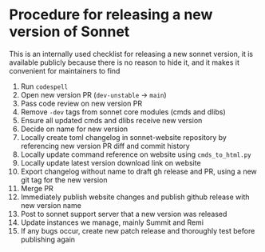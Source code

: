 # Procedure for releasing a new version of Sonnet
This is an internally used checklist for releasing a new sonnet version, it is available publicly because there is no reason to hide it, and it makes it convenient for maintainers to find  
1. Run `codespell`
1. Open new version PR (`dev-unstable` -> `main`)
1. Pass code review on new version PR
1. Remove `-dev` tags from sonnet core modules (cmds and dlibs)
1. Ensure all updated cmds and dlibs receive new version
1. Decide on name for new version
1. Locally create toml changelog in sonnet-website repository by referencing new version PR diff and commit history
1. Locally update command reference on website using `cmds_to_html.py`
1. Locally update latest version download link on website
1. Export changelog without name to draft gh release and PR, using a new git tag for the new version
1. Merge PR
1. Immediately publish website changes and publish github release with new version name
1. Post to sonnet support server that a new version was released
1. Update instances we manage, mainly Summit and Remi
1. If any bugs occur, create new patch release and thoroughly test before publishing again

